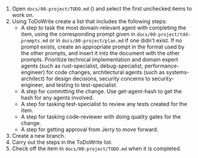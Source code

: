 1. Open `docs/00-project/TODO.md` () and select the first unchecked items to work on.
2. Using ToDoWrite create a list that includes the following steps:
    - A step to task the most domain-relevant agent with completing the item, using the corresponding prompt given in `docs/00-project/tdd-prompts.md` or in `docs/00-project/plan.md` if one didn't exist. If no prompt exists, create an appropriate prompt in the format used by the other prompts, and insert it into the document with the other prompts. Prioritize technical implementation and domain expert agents (such as rust-specialist, debug-specialist, performance-engineer) for code changes, architectural agents (such as systems-architect) for design decisions, security concerns to security-engineer, and testing to test-specialist.
    - A step for committing the change. Use get-agent-hash to get the hash for any agents involved.
    - A step for tasking test-specialist to review any tests created for the item.
    - A step for tasking code-reviewer with doing quality gates for the change.
    - A step for getting approval from Jerry to move forward.
3. Create a new branch.
4. Carry out the steps in the ToDoWrite list.
5. Check off the item in `docs/00-project/TODO.md` when it is completed.
